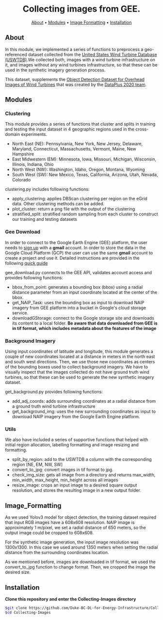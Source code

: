 <h1 align="center">Collecting images from GEE.</h1>

<p align="center">
  <a href="#about">About</a> •
  <a href="#modules">Modules</a> •
  <a href="#image_formatting">Image Formatting</a> •
  <a href="#installation">Installation</a>
</p>

## About

In this module, we implemented a series of functions to preprocess a geo-referenced dataset collected from the [United States Wind Turbine Database (USWTDB)](https://atlas.eia.gov/datasets/united-states-wind-turbine-database-uswtdb?geometry=-124.501%2C20.926%2C97.511%2C63.532).We collected both, images with a wind turbine infrastructure on it, and images without any wind turbines infrastructure, so that these can be used in the synthetic imagery generation process.

This dataset, supplements the [Object Detection Dataset for Overhead Images of Wind Turbines](https://figshare.com/projects/Object_Detection_Dataset_for_Overhead_Images_of_Wind_Turbines/86861) that was created by the [DataPlus 2020 team](https://dataplus-2020.github.io/).

## Modules

### Clustering
This module provides a series of functions that cluster and splits in training and testing the input dataset in 4 geographic regions used in the cross-domain experiments.

- North East (NE):  Pennsylvania, New York, New Jersey, Delaware, Maryland, Connecticut, Massachusetts, Vermont, Maine, New Hampshire
- East Midwestern (EM): Minnesota, Iowa, Missouri, Michigan, Wisconsin, Illinois, Indiana, Ohio
- North West (NW): Washington, Idaho, Oregon, Montana, Wyoming
- South West (SW): New Mexico, Texas, California, Arizona, Utah, Nevada, Colorado

clustering.py includes following functions:

- apply_clustering: applies DBScan clustering per region on the eGrid data. Other clustering methods can be added.
- plot_cluster: return a png file with the output of the clustering
- stratified_split: stratified random sampling from each cluster to construct our training and testing datasets   

### Gee Download
In order to connect to the Google Earth Engine (GEE) platform, the user needs to [sign up](https://signup.earthengine.google.com/#!/) with a **gmail** account. In order to store the data in the Google Cloud Platform (GCP) the user can use the same **gmail** account to create a project and use it.
Detailed instructions are provided in the following [quick guide](https://cloud.google.com/storage/docs/quickstart-console)  

gee_download.py connects to the GEE API, validates account access and provides following functions:

- bbox_from_point: generates a bounding box (bbox) using a radial distance parameter from an input coordinate located at the center of the bbox.
- get_NAIP_Task: uses the bounding box as input to download NAIP imagery from GEE platform into a bucket in Google's cloud storage service.
- downloadGStorage: connect to the Google storage site and downloads its content to a local folder. **Be aware that data downloaded from GEE is in tif format, which includes metadata about the features of the image**

### Background Imagery
Using input coordinates of latitude and longitude, this module generates a couple of new coordinates located at a distance in meters in the north east and south west directions. Then, we use those new coordinates as centers of the bounding boxes used to collect background imagery. We have to visually inspect that the images collected do not have ground truth wind turbines, so that these can be used to generate the new synthetic imagery dataset.  

get_background.py provides following functions:

- add_adj_coords: adds surrounding coordinates at a radial distance from a ground truth wind turbine infrastructure   
- get_background_img: uses the new surrounding coordinates as input to download NAIP imagery from the Google Earth Engine platform.

### Utils
We also have included a series of supportive functions that helped with initial region allocation, labelling formatting and image resizing and formatting.

- split_by_region: add to the USWTDB a column with the corresponding region [NE, EM, NW, SW]
- convert_to_jpg: convert images in tif format to jpg.
- check_img_size: gets all image from a directory and returns max_width, min_width, max_height, min_height across all images
- resize_image: crops an input image to a desired square output resolution, and stores the resulting image in a new output folder.   


## Image_Formatting  
As we used Yolov3 model for object detection, the training dataset required that input RGB images have a 608x608 resolution. NAIP image is approximately 1 m/pixel, we set a radial distance of 650 meters, so the output image could be cropped to 608x608.  

For the synthetic image generation, the input image resolution was 1300x1300. In this case we used around 1350 meters when setting the radial distance from the surrounding coordinates location.

As we mentioned before, images are downloaded in tif format, we used the convert_to_jpg function to change format. Then, we cropped the image the desired size.

## Installation

**Clone this repository and enter the Collecting-Images directory**

```bash
$git clone https://github.com/Duke-BC-DL-for-Energy-Infrastructure/Collecting-Images
$cd Collecting-Images
```
